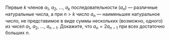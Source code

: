 Первые $k$ членов $a_1$, $a_2$, $\ldots$, $a_k$ последовательности $(a_n)$ — 
различные натуральные числа, а при $n > k$ число $a_n$ — наименьшее натуральное 
число, не представимое в виде суммы нескольких (возможно, одного) из чисел 
$a_1$, $a_2$, $\ldots$, $a_{n-1}$. Докажите, что $a_n=2a_{n-1}$ при всех достаточно 
больших $n$.